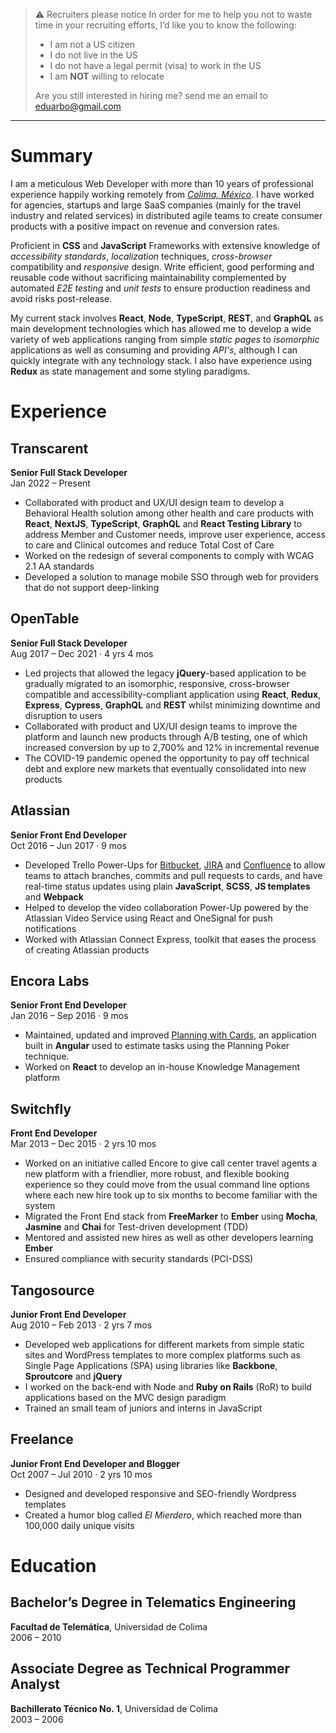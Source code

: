 > ⚠️ Recruiters please notice
> In order for me to help you not to waste time in your recruiting efforts, I’d like you to know the following:
> 
> - I am not a US citizen
> - I do not live in the US
> - I do not have a legal permit (visa) to work in the US
> - I am **NOT** willing to relocate
>
> Are you still interested in hiring me? send me an email to <eduarbo@gmail.com>

---

# Summary

I am a meticulous Web Developer with more than 10 years of professional experience happily working remotely from [*Colima, México*](https://goo.gl/maps/Dq3yZHkDxJMb3N3A6). I have worked for agencies, startups and large SaaS companies (mainly for the travel industry and related services) in distributed agile teams to create consumer products with a positive impact on revenue and conversion rates.

Proficient in **CSS** and **JavaScript** Frameworks with extensive knowledge of *accessibility standards*, *localization* techniques, *cross-browser* compatibility and *responsive* design. Write efficient, good performing and reusable code without sacrificing maintainability complemented by automated *E2E testing* and *unit tests* to ensure production readiness and avoid risks post-release.

My current stack involves **React**, **Node**, **TypeScript**, **REST**, and **GraphQL** as main development technologies which has allowed me to develop a wide variety of web applications ranging from simple *static pages* to *isomorphic* applications as well as consuming and providing *API's*, although I can quickly integrate with any technology stack. I also have experience using **Redux** as state management and some styling paradigms.


# Experience

## Transcarent

**Senior Full Stack Developer**  
Jan 2022 – Present

- Collaborated with product and UX/UI design team to develop a Behavioral Health solution among other health and care products with **React**, **NextJS**, **TypeScript**, **GraphQL** and **React Testing Library** to address Member and Customer needs, improve user experience, access to care and Clinical outcomes and reduce Total Cost of Care
- Worked on the redesign of several components to comply with WCAG 2.1 AA standards
- Developed a solution to manage mobile SSO through web for providers that do not support deep-linking

## OpenTable

**Senior Full Stack Developer**  
Aug 2017 – Dec 2021 · 4 yrs 4 mos

- Led projects that allowed the legacy **jQuery**-based application to be gradually migrated to an isomorphic, responsive, cross-browser compatible and accessibility-compliant application using **React**, **Redux**, **Express**, **Cypress**, **GraphQL** and **REST** whilst minimizing downtime and disruption to users
- Collaborated with product and UX/UI design teams to improve the platform and launch new products through A/B testing, one of which increased conversion by up to 2,700% and 12% in incremental revenue
- The COVID-19 pandemic opened the opportunity to pay off technical debt and explore new markets that eventually consolidated into new products

## Atlassian

**Senior Front End Developer**  
Oct 2016 – Jun 2017 · 9 mos

- Developed Trello Power-Ups for [Bitbucket](https://trello.com/power-ups/588a331cc86ffbe08f5d2c67), [JIRA](https://trello.com/power-ups/586be36326cc4c7e9f70beb3/jira) and [Confluence](https://trello.com/power-ups/586be37142f94dc0871fbcbb) to allow teams to attach branches, commits and pull requests to cards, and have real-time status updates using plain **JavaScript**, **SCSS**, **JS templates** and **Webpack**
- Helped to develop the video collaboration Power-Up powered by the Atlassian Video Service using React and OneSignal for push notifications
- Worked with Atlassian Connect Express, toolkit that eases the process of creating Atlassian products

## Encora Labs

**Senior Front End Developer**  
Jan 2016 – Sep 2016 · 9 mos

- Maintained, updated and improved [Planning with Cards](https://planningwith.cards/), an application built in **Angular** used to estimate tasks using the Planning Poker technique.
- Worked on **React** to develop an in-house Knowledge Management platform

## Switchfly

**Front End Developer**  
Mar 2013 – Dec 2015 · 2 yrs 10 mos

- Worked on an initiative called Encore to give call center travel agents a new platform with a friendlier, more robust, and flexible booking experience so they could move from the usual command line options where each new hire took up to six months to become familiar with the system
- Migrated the Front End stack from **FreeMarker** to **Ember** using **Mocha**, **Jasmine** and **Chai** for Test-driven development (TDD)
- Mentored and assisted new hires as well as other developers learning **Ember**
- Ensured compliance with security standards (PCI-DSS)

## Tangosource

**Junior Front End Developer**  
Aug 2010 – Feb 2013 · 2 yrs 7 mos

- Developed web applications for different markets from simple static sites and WordPress templates to more complex platforms such as Single Page Applications (SPA) using libraries like **Backbone**, **Sproutcore** and **jQuery**
- I worked on the back-end with Node and **Ruby on Rails** (RoR) to build applications based on the MVC design paradigm
- Trained an small team of juniors and interns in JavaScript

## Freelance

**Junior Front End Developer and Blogger**  
Oct 2007 – Jul 2010 · 2 yrs 10 mos

- Designed and developed responsive and SEO-friendly Wordpress templates
- Created a humor blog called *El Mierdero*, which reached more than 100,000 daily unique visits


# Education

## Bachelor’s Degree in Telematics Engineering

**Facultad de Telemática**, Universidad de Colima  
2006 – 2010

## Associate Degree as Technical Programmer Analyst

**Bachillerato Técnico No. 1**, Universidad de Colima  
2003 – 2006

